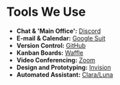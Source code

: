 # Tools We Use

- **Chat & 'Main Office':** [Discord](https://discord.gg/JqqKasJ)  
- **E-mail & Calendar:** [Google Suit](https://accounts.google.com/)
- **Version Control:** [GitHub](https://github.com/AkashaProject)
- **Kanban Boards:** [Waffle](https://waffle.io/AkashaProject) 
- **Video Conferencing:** [Zoom](https://zoom.us/s/172545331)
- **Design and Prototyping:** [Invision](https://projects.invisionapp.com/)
- **Automated Assistant:** [Clara/Luna](https://claralabs.com/)